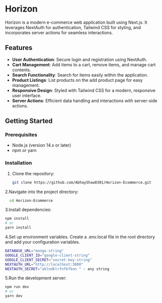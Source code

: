 # Horizon

Horizon is a modern e-commerce web application built using Next.js. It leverages NextAuth for authentication, Tailwind CSS for styling, and incorporates server actions for seamless interactions.

## Features

- **User Authentication**: Secure login and registration using NextAuth.
- **Cart Management**: Add items to a cart, remove items, and manage cart contents.
- **Search Functionality**: Search for items easily within the application.
- **Product Listings**: List products on the add product page for easy management.
- **Responsive Design**: Styled with Tailwind CSS for a modern, responsive user interface.
- **Server Actions**: Efficient data handling and interactions with server-side actions.
  
## Getting Started

### Prerequisites

- Node.js (version 14.x or later)
- npm or yarn

### Installation

1. Clone the repository:

   ```bash
   git clone https://github.com/AbhayShaw0301/Horizon-Ecommerce.git
2.Navigate into the project directory:

```bash
  cd Horizon-Ecommerce
```
3.Install dependencies:
```bash
npm install
# or
yarn install
```
4.Set up environment variables. Create a .env.local file in the root directory and add your configuration variables.
```bash
DATABASE_URL="mongo-string"
GOOGLE_CLIENT_ID="google-client-string"
GOOGLE_CLIENT_SECRET="secret-key-string"
NEXTAUTH_URL="http://localhost:3000"
NEXTAUTH_SECRET="aklndklrfnfkfknn " - any string
```
5.Run the development server:
```bash
npm run dev
# or
yarn dev
```
